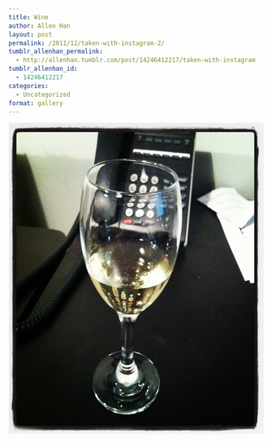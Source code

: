 ```yaml
---
title: Wine
author: Allen Han
layout: post
permalink: /2011/12/taken-with-instagram-2/
tumblr_allenhan_permalink:
  - http://allenhan.tumblr.com/post/14246412217/taken-with-instagram
tumblr_allenhan_id:
  - 14246412217
categories:
  - Uncategorized
format: gallery
---
```

[<img class="alignnone size-full wp-image-530" alt="tumblr_lw85xdu4zk1qzkacto1_" src="/images/uploads/2013/03/tumblr_lw85xdu4zk1qzkacto1_.jpg" width="612" height="612" />][1]

 [1]: /images/uploads/2013/03/tumblr_lw85xdu4zk1qzkacto1_.jpg
